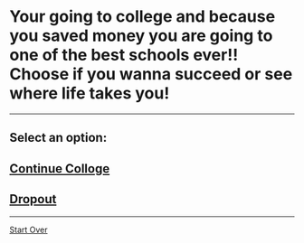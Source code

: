 # Your going to college and because you saved money you are going to one of the best schools ever!! Choose if you wanna succeed or see where life takes you!
---
## Select an option:
## [Continue Colloge](../graduated/graduated.md)
## [Dropout](../dropout/dropout.md)
---
[Start Over](../home.md)